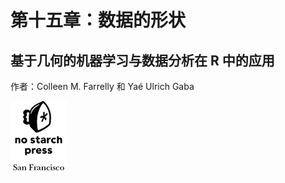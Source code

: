 # 第十五章：数据的形状

## 基于几何的机器学习与数据分析在 R 中的应用

作者：Colleen M. Farrelly 和 Yaé Ulrich Gaba

![](img/nsp_logo_black_rk.png)
